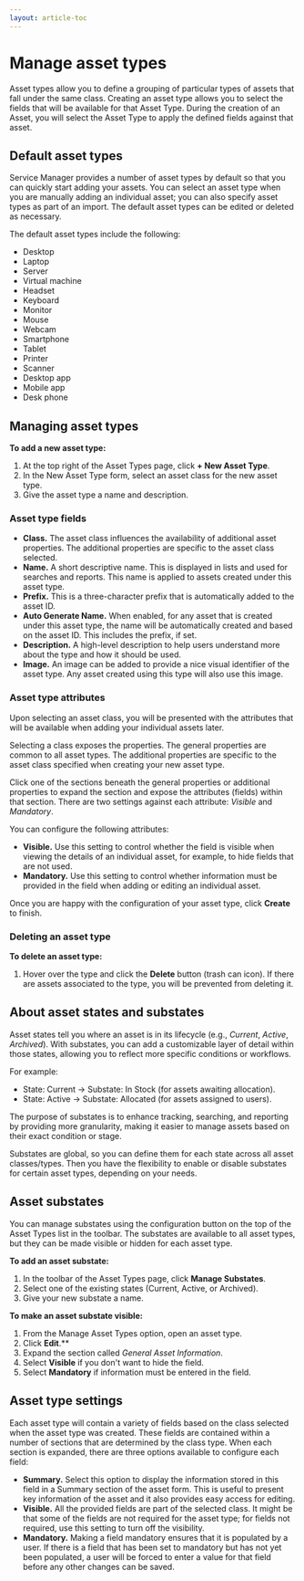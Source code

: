 ```yaml
---
layout: article-toc
---
```

# Manage asset types
Asset types allow you to define a grouping of particular types of assets that fall under the same class. Creating an asset type allows you to select the fields that will be available for that Asset Type. During the creation of an Asset, you will select the Asset Type to apply the defined fields against that asset.

## Default asset types
Service Manager provides a number of asset types by default so that you can quickly start adding your assets. You can select an asset type when you are manually adding an individual asset; you can also specify asset types as part of an import. The default asset types can be edited or deleted as necessary.

The default asset types include the following:
* Desktop
* Laptop
* Server
* Virtual machine
* Headset
* Keyboard
* Monitor
* Mouse
* Webcam
* Smartphone
* Tablet
* Printer
* Scanner
* Desktop app
* Mobile app
* Desk phone

## Managing asset types
**To add a new asset type:**
1. At the top right of the Asset Types page, click **+ New Asset Type**.
1. In the New Asset Type form, select an asset class for the new asset type.
1. Give the asset type a name and description.

### Asset type fields
* **Class.** The asset class influences the availability of additional asset properties. The additional properties are specific to the asset class selected.
* **Name.** A short descriptive name. This is displayed in lists and used for searches and reports. This name is applied to assets created under this asset type.
* **Prefix.** This is a three-character prefix that is automatically added to the asset ID.
* **Auto Generate Name.** When enabled, for any asset that is created under this asset type, the name will be automatically created and based on the asset ID. This  includes the prefix, if set.
* **Description.** A high-level description to help users understand more about the type and how it should be used.
* **Image.** An image can be added to provide a nice visual identifier of the asset type. Any asset created using this type will also use this image.

### Asset type attributes
Upon selecting an asset class, you will be presented with the attributes that will be available when adding your individual assets later.

Selecting a class exposes the properties. The general properties are common to all asset types. The additional properties are specific to the asset class specified when creating your new asset type.

Click one of the sections beneath the general properties or additional properties to expand the section and expose the attributes (fields) within that section. There are two settings against each attribute: *Visible* and *Mandatory*.

You can configure the following attributes:

* **Visible.** Use this setting to control whether the field is visible when viewing the details of an individual asset, for example, to hide fields that are not used.
* **Mandatory.** Use this setting to control whether information must be provided in the field when adding or editing an individual asset.

Once you are happy with the configuration of your asset type, click **Create** to finish.


### Deleting an asset type
**To delete an asset type:**
1. Hover over the type and click the **Delete** button (trash can icon). If there are assets associated to the type, you will be prevented from deleting it.

## About asset states and substates
Asset states tell you where an asset is in its lifecycle (e.g., *Current*, *Active*, *Archived*). With substates, you can add a customizable layer of detail within those states, allowing you to reflect more specific conditions or workflows.

For example:
* State: Current → Substate: In Stock (for assets awaiting allocation).
* State: Active → Substate: Allocated (for assets assigned to users).

The purpose of substates is to enhance tracking, searching, and reporting by providing more granularity, making it easier to manage assets based on their exact condition or stage.

Substates are global, so you can define them for each state across all asset classes/types. Then you have the flexibility to enable or disable substates for certain asset types, depending on your needs.

## Asset substates
You can manage substates using the configuration button on the top of the Asset Types list in the toolbar. The substates are available to all asset types, but they can be made visible or hidden for each asset type.

**To add an asset substate:**
1. In the toolbar of the Asset Types page, click **Manage Substates**.
1. Select one of the existing states (Current, Active, or Archived).
1. Give your new substate a name.

**To make an asset substate visible:**
1. From the Manage Asset Types option, open an asset type.
1. Click **Edit**.**
1. Expand the section called *General Asset Information*.
1. Select **Visible** if you don't want to hide the field.
1. Select **Mandatory** if information must be entered in the field.

## Asset type settings
Each asset type will contain a variety of fields based on the class selected when the asset type was created. These fields are contained within a number of sections that are determined by the class type. When each section is expanded, there are three options available to configure each field:

* **Summary.** Select this option to display the information stored in this field in a Summary section of the asset form. This is useful to present key information of the asset and it also provides easy access for editing.
* **Visible.** All the provided fields are part of the selected class. It might be that some of the fields are not required for the asset type; for fields not required, use this setting to turn off the visibility.
* **Mandatory.** Making a field mandatory ensures that it is populated by a user. If there is a field that has been set to mandatory but has not yet been populated, a user will be forced to enter a value for that field before any other changes can be saved.

<!-- https://wiki.hornbill.com/index.php?title=Asset_Types -->